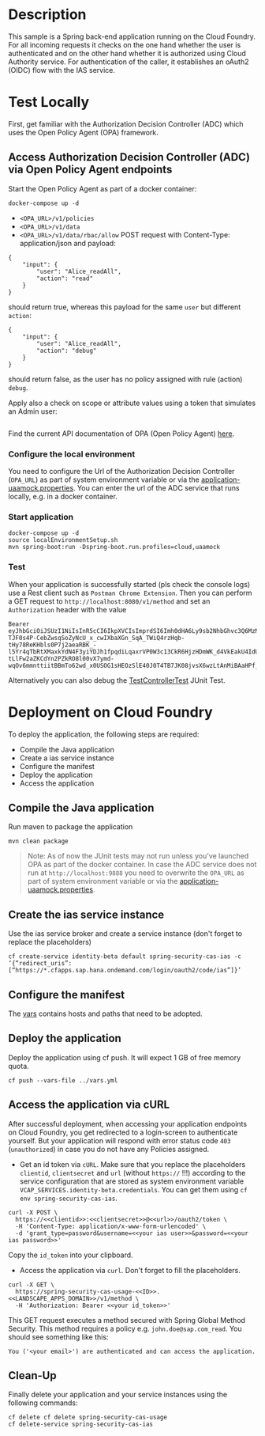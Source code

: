 # Description
This sample is a Spring back-end application running on the Cloud Foundry. 
For all incoming requests it checks on the one hand whether the user is authenticated and on the other hand whether it is authorized using Cloud Authority service. For authentication of the caller, it establishes an oAuth2 (OIDC) flow with the IAS service.

# Test Locally
First, get familiar with the Authorization Decision Controller (ADC) which uses the Open Policy Agent (OPA) framework.

## Access Authorization Decision Controller (ADC) via Open Policy Agent endpoints

Start the Open Policy Agent as part of a docker container:
```
docker-compose up -d
```

* `<OPA_URL>/v1/policies`
* `<OPA_URL>/v1/data`
* `<OPA_URL>/v1/data/rbac/allow` POST request with Content-Type: application/json and payload:
```
{
	"input": {
		"user": "Alice_readAll",
		"action": "read"
	}
}
```
should return true, whereas this payload for the same `user` but different `action`:
```
{
	"input": {
		"user": "Alice_readAll",
		"action": "debug"
	}
}
```
should return false, as the user has no policy assigned with rule (action) `debug`. 

Apply also a check on scope or attribute values using a token that simulates an Admin user:
```

```

Find the current API documentation of OPA (Open Policy Agent) [here](https://www.openpolicyagent.org/docs/latest/rest-api/).


### Configure the local environment
You need to configure the Url of the Authorization Decision Controller (`OPA_URL`) as part of system environment variable or via the [application-uaamock.properties](src/main/resources/application-uaamock.properties). 
You can enter the url of the ADC service that runs locally, e.g. in a docker container.

### Start application
```
docker-compose up -d
source localEnvironmentSetup.sh
mvn spring-boot:run -Dspring-boot.run.profiles=cloud,uaamock
```

### Test
When your application is successfully started (pls check the console logs) use a Rest client such as `Postman Chrome Extension`. Then you can perform a GET request to `http://localhost:8080/v1/method` and set an `Authorization` header with the value 
```
Bearer eyJhbGciOiJSUzI1NiIsInR5cCI6IkpXVCIsImprdSI6Imh0dHA6Ly9sb2NhbGhvc3Q6MzMxOTUvdG9rZW5fa2V5cyIsImtpZCI6ImxlZ2FjeS10b2tlbi1rZXkifQ.eyJleHRfYXR0ciI6eyJ6ZG4iOiIifSwiemlkIjoidWFhIiwiemRuIjoiIiwiZ3JhbnRfdHlwZSI6InVybjppZXRmOnBhcmFtczpvYXV0aDpncmFudC10eXBlOnNhbWwyLWJlYXJlciIsInVzZXJfbmFtZSI6IkJvYmJ5Iiwib3JpZ2luIjoidXNlcklkcCIsImV4cCI6Njk3NDAzMTYwMCwiaWF0IjoxNTgwOTgwNTk0LCJlbWFpbCI6IkJvYmJ5QHRlc3Qub3JnIiwiY2lkIjoic2Itc3ByaW5nLXNlY3VyaXR5LWFkYy11c2FnZSF0MTQ4NjYifQ.xYjcNcYOIr2He5F70UqO1jU9gqlBmPsuPFgN6ym2gv9t6lDgqGnYJW9LA5qn-TJF0s4P-CebZwsqSoZyNcU_x_cwIXbaXGn_SqA_TWiQ4rzHqb-tHy78ReKHbls0P7j2aeaRBK_-l5Yr4qTbRtXMaxkYdN4F3yiYDJh1fpqdiLqaxrVP0W3c13CkR6HjzHDmWK_d4VkEakU4IdU2UUcYpbyijtYca-tLlFw2aZKCdYn2PZkRO8l00vX7ymd-wqOv6mmnttiitBBmTo62wd_x0USOG1sHEOzSlE40J0T4TB7JK08jvsX6wzLtAnMiBAaHPf_o48YGmHWNNbnGmsW2KQ
```
Alternatively you can also debug the [TestControllerTest](src/test/java/sample.spring.adc/TestControllerTest.java) JUnit Test. 


# Deployment on Cloud Foundry
To deploy the application, the following steps are required:
- Compile the Java application
- Create a ias service instance
- Configure the manifest
- Deploy the application    
- Access the application

## Compile the Java application
Run maven to package the application
```shell
mvn clean package
```

> Note: As of now the JUnit tests may not run unless you've launched OPA as part of the docker container.
> In case the ADC service does not run at `http://localhost:9888` you need to overwrite the `OPA_URL`
> as part of system environment variable or via the [application-uaamock.properties](src/main/resources/application-uaamock.properties). 



## Create the ias service instance
Use the ias service broker and create a service instance (don't forget to replace the placeholders)
```shell
cf create-service identity-beta default spring-security-cas-ias -c ‘{“redirect_uris”: [“https://*.cfapps.sap.hana.ondemand.com/login/oauth2/code/ias”]}’
```

## Configure the manifest
The [vars](../vars.yml) contains hosts and paths that need to be adopted.

## Deploy the application
Deploy the application using cf push. It will expect 1 GB of free memory quota.

```shell
cf push --vars-file ../vars.yml
```

## Access the application via cURL
After successful deployment, when accessing your application endpoints on Cloud Foundry, you get redirected to a login-screen to authenticate yourself. But your application will respond with error status code `403` (`unauthorized`) in case you do not have any Policies assigned.

- Get an id token via `cURL`. Make sure that you replace the placeholders `clientid`, `clientsecret` and `url` (without `https://` !!!) according to the service configuration that are stored as system environment variable `VCAP_SERVICES.identity-beta.credentials`. You can get them using `cf env spring-security-cas-ias`. 

```
curl -X POST \
  https://<<clientid>>:<<clientsecret>>@<<url>>/oauth2/token \
  -H 'Content-Type: application/x-www-form-urlencoded' \
  -d 'grant_type=password&username=<<your ias user>>&password=<<your ias password>>'
```

Copy the `id_token` into your clipboard.

- Access the application via `curl`. Don't forget to fill the placeholders.
```
curl -X GET \
  https://spring-security-cas-usage-<<ID>>.<<LANDSCAPE_APPS_DOMAIN>>/v1/method \
  -H 'Authorization: Bearer <<your id_token>>'
```

This GET request executes a method secured with Spring Global Method Security. 
This method requires a policy e.g. `john.doe@sap.com_read`. You should see something like this:
```
You ('<your email>') are authenticated and can access the application.
```


## Clean-Up
Finally delete your application and your service instances using the following commands:
```
cf delete cf delete spring-security-cas-usage
cf delete-service spring-security-cas-ias
```
